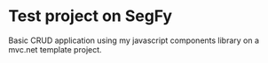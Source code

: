 # Test project on SegFy
Basic CRUD application using my javascript components library on a mvc.net template project.
